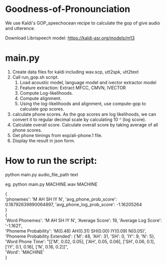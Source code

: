 # Goodness-of-Pronounciation

We use Kaldi's GOP_speechocean recipe to calculate the gop of give audio and utterence.


Download Librispeech model: https://kaldi-asr.org/models/m13

# main.py

1. Create data files for kaldi including wav.scp, utt2spk, utt2text
2. Call run_gop.sh script.
   1. Load acoustic model, language model and ivector extractor model
   2. Feature extraction: Extract MFCC, CMVN, IVECTOR
   3. Compute Log-likelihoods.
   4. Compute alignment.
   5. Using the log-likelihoods and alignment, use compute-gop to calculate gop scores.
3. calculate phone scores. As the gop scores are log likelihoods, we can convert it to regular decimal scale by calculating 10 ^ (log score).
4. Calculate overall score. Calculate overall score by taking average of all phone scores.
5. Get phone timings from exp/ali-phone.1 file.
6. Display the result in json form.

# How to run the script:

python main.py audio_file_path text

eg. python main.py MACHINE.wav MACHINE

{  
'phonemes': 'M AH SH IY N', 'avg_phone_prob_score': 0.18792639890064897, 'avg_phone_log_prob_score': -1.16205264  
}  
{  
'Word Phonemes': 'M AH SH IY N', 'Average Score': 19, 'Average Log Score': '-1.1621',  
'Phoneme Probability': 'M(0.48) AH(0.31) SH(0.00) IY(0.09) N(0.05)',  
'Phoneme Probability Extended': {'M': 48, 'AH': 31, 'SH': 0, 'IY': 9, 'N': 5},  
'Word Phone Time': "[['M', 0.02, 0.05], ['AH', 0.05, 0.06], ['SH', 0.06, 0.1], ['IY', 0.1, 0.16], ['N', 0.16, 0.2]]",  
'Word': 'MACHINE'  
}

